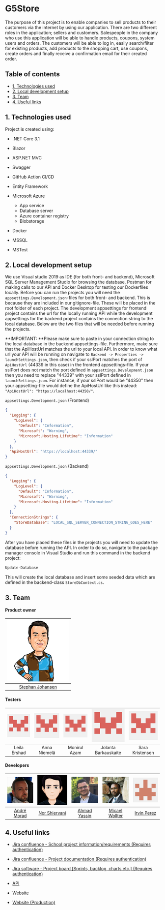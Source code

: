 # G5Store

The purpose of this project is to enable companies to sell products to their customers via the internet by using our application. There are two different roles in the application; sellers and customers. Salespeople in the company who use this application will be able to handle products, coupons, system users and orders. The customers will be able to log in, easily search/filter for existing products, add products to the shopping cart, use coupons, create orders and finally receive a confirmation email for their created order.



## Table of contents

* [1. Technologies used](#1-technologies-used)
* [2. Local development setup](#2-local-development-setup)
* [3. Team](#3-team)
* [4. Useful links](#4-useful-links)



## 1. Technologies used
Project is created using:
* .NET Core 3.1

* Blazor

* ASP.NET MVC

* Swagger

* GitHub Action CI/CD

* Entity Framework

* Microsoft Azure
	
	* App service
	* Database server
	* Azure container registry
	* Blobstorage
	
* Docker
	
* MSSQL
	
* MSTest
	
	
## 2. Local development setup
We use Visual studio 2019 as IDE (for both front- and backend), Microsoft SQL Server Management Studio for browsing the database, Postman for making calls to our API and Docker Desktop for testing our Dockerfiles locally. Before you can run the projects you will need the `appsettings.Development.json`-files for both front- and backend. This is because they are included in our gitignore-file. These will be placed in the root folder of each project. The development appsettings for frontend project contains the url for the locally running API while the development appsettings for the backend project contains the connection string to the local database. Below are the two files that will be needed before running the projects. 

**IMPORTANT: **Please make sure to paste in your connection string to the local database in the backend appsettings-file. Furthermore, make sure that the ApiHostUrl matches the url to your local API. In order to know what url your API will be running on navigate to `Backend -> Properties -> launchSettings.json`, then check if your sslPort matches the port of `ApiHostUrl` (44339 in this case) in the frontend appsettings-file. If your sslPort does not match the port defined in `appsettings.Development.json` then you need to replace "44339" with your sslPort defined in `launchSettings.json`. For instance, if your sslPort would be "44350" then your appsetting-file would define the ApiHostUrl like this instead: `"ApiHostUrl": "https://localhost:44350/"`.



`appsettings.Development.json` (Frontend)

```json
{
  "Logging": {
    "LogLevel": {
      "Default": "Information",
      "Microsoft": "Warning",
      "Microsoft.Hosting.Lifetime": "Information"
    }
  },
  "ApiHostUrl": "https://localhost:44339/"
}
```

`appsettings.Development.json` (Backend)

```json
{
  "Logging": {
    "LogLevel": {
      "Default": "Information",
      "Microsoft": "Warning",
      "Microsoft.Hosting.Lifetime": "Information"
    }
  },
  "ConnectionStrings": {
    "StoreDatabase": "LOCAL_SQL_SERVER_CONNECTION_STRING_GOES_HERE"
  }
}

```



After you have placed these files in the projects you will need to update the database before running the API. In order to do so, navigate to the package manager console in Visual Studio and run this command in the backend project:

```bash
Update-Database
```

This will create the local database and insert some seeded data which are defined in the backend-class `StoreDbContext.cs`.



## 3. Team

#### Product owner

| [![Stephan Johansen](./Documentation/Images/Profile%20avatars/Stephan.png)](https://github.com/skjohansen) |
| :----------------------------------------------------------: |
|      [Stephan Johansen](https://github.com/skjohansen)       |

#### Testers

| ![Leila Ershad](./Documentation/Images/Profile%20avatars/Default.png) | ![Anna Niemelä](./Documentation/Images/Profile%20avatars/Default.png) | ![Monirul Azam](./Documentation/Images/Profile%20avatars/Default.png) | ![Jolanta Barkauskaite](./Documentation/Images/Profile%20avatars/Default.png) | ![Sara Kristensen](./Documentation/Images/Profile%20avatars/Default.png) |
| :----------------------------------------------------------: | :----------------------------------------------------------: | :----------------------------------------------------------: | :----------------------------------------------------------: | :----------------------------------------------------------: |
|                         Leila Ershad                         |                         Anna Niemelä                         |                         Monirul Azam                         |                     Jolanta Barkauskaite                     |                       Sara Kristensen                        |

#### Developers

| [![André Morad](./Documentation/Images/Profile%20avatars/Andre.png)](https://github.com/AndreMorad) | [![Nor Shiervani](./Documentation/Images/Profile%20avatars/Nor.png)](https://github.com/norshiervani) | [![Ahmad Yassin](./Documentation/Images/Profile%20avatars/Ahmad.png)](https://github.com/akyassin) | [![Micael Wollter](./Documentation/Images/Profile%20avatars/Mikael.png)](https://github.com/aohzork) | [![Irvin Perez](./Documentation/Images/Profile%20avatars/Irvin.png)](https://github.com/Irvper77) |
| :----------------------------------------------------------: | :----------------------------------------------------------: | :----------------------------------------------------------: | :----------------------------------------------------------: | :----------------------------------------------------------: |
|         [André Morad](https://github.com/AndreMorad)         |       [Nor Shiervani](https://github.com/norshiervani)       |         [Ahmad Yassin](https://github.com/akyassin)          |         [Micael Wollter](https://github.com/aohzork)         |          [Irvin Perez](https://github.com/Irvper77)          |



## 4. Useful links

- [Jira confluence - School project information/requirements (Requires authentication)](https://plushogskolan.atlassian.net/wiki/spaces/TO/pages/64061445/Systemkrav)

- [Jira confluence - Project documentation (Requires authentication)](https://plushogskolan.atlassian.net/wiki/spaces/G5/overview)

- [Jira software - Project board [Sprints, backlog, charts etc.] (Requires authentication)](https://plushogskolan.atlassian.net/secure/RapidBoard.jspa?rapidView=15&projectKey=G5)

- [API](https://g5store.azurewebsites.net/) 

- [Website](http://storefront5test.azurewebsites.net/)

- [Website (Production)](https://storefront5prod.azurewebsites.net/)

  

